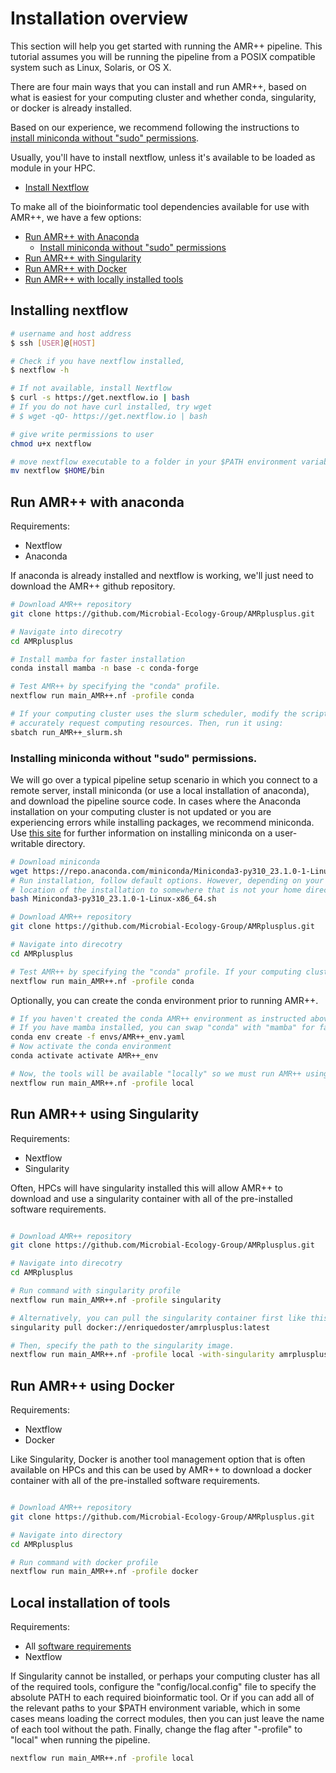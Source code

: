 # Installation overview
This section will help you get started with running the AMR++ pipeline. This tutorial assumes you will be running the pipeline from a POSIX compatible system such as Linux, Solaris, or OS X.

There are four main ways that you can install and run AMR++, based on what is easiest for your computing cluster and whether conda, singularity, or docker is already installed. 

Based on our experience, we recommend following the instructions to [install miniconda without "sudo" permissions](#installing-miniconda-without-sudo-permissions).

Usually, you'll have to install nextflow, unless it's available to be loaded as module in your HPC.
* [Install Nextflow](#installing-nextflow)

To make all of the bioinformatic tool dependencies available for use with AMR++, we have a few options:
* [Run AMR++ with Anaconda](#run-amr-with-anaconda)
    * [Install miniconda without "sudo" permissions](#installing-miniconda-without-sudo-permissions)
* [Run AMR++ with Singularity](#run-amr-using-singularity)
* [Run AMR++ with Docker](#run-amr-using-docker)
* [Run AMR++ with locally installed tools](#local-installation-of-tools)

## Installing nextflow

```bash
# username and host address
$ ssh [USER]@[HOST]

# Check if you have nextflow installed,
$ nextflow -h

# If not available, install Nextflow
$ curl -s https://get.nextflow.io | bash
# If you do not have curl installed, try wget
# $ wget -qO- https://get.nextflow.io | bash

# give write permissions to user
chmod u+x nextflow

# move nextflow executable to a folder in your $PATH environment variable. For example:
mv nextflow $HOME/bin
```

## Run AMR++ with anaconda
Requirements:
* Nextflow
* Anaconda

If anaconda is already installed and nextflow is working, we'll just need to download the AMR++ github repository.

```bash
# Download AMR++ repository
git clone https://github.com/Microbial-Ecology-Group/AMRplusplus.git

# Navigate into direcotry
cd AMRplusplus

# Install mamba for faster installation
conda install mamba -n base -c conda-forge

# Test AMR++ by specifying the "conda" profile. 
nextflow run main_AMR++.nf -profile conda

# If your computing cluster uses the slurm scheduler, modify the script "run_AMR++_slurm.sh" to
# accurately request computing resources. Then, run it using:
sbatch run_AMR++_slurm.sh
```



### Installing miniconda without "sudo" permissions.

We will go over a typical pipeline setup scenario in which you connect to a remote server, install miniconda (or use a local installation of anaconda), and download the pipeline source code. In cases where the Anaconda installation on your computing cluster is not updated or you are experiencing errors while installing packages, we recommend miniconda. Use [this site](https://conda.io/projects/conda/en/latest/user-guide/install/linux.html) for further information on installing miniconda on a user-writable directory. 

```bash
# Download miniconda
wget https://repo.anaconda.com/miniconda/Miniconda3-py310_23.1.0-1-Linux-x86_64.sh
# Run installation, follow default options. However, depending on your computing cluster when you are prompted, you should consider changing the 
# location of the installation to somewhere that is not your home directory which can have storage limits.
bash Miniconda3-py310_23.1.0-1-Linux-x86_64.sh

# Download AMR++ repository
git clone https://github.com/Microbial-Ecology-Group/AMRplusplus.git

# Navigate into direcotry
cd AMRplusplus

# Test AMR++ by specifying the "conda" profile. If your computing cluster uses the slurm scheduler, use the "conda_slurm" profile.
nextflow run main_AMR++.nf -profile conda
```

Optionally, you can create the conda environment prior to running AMR++.

```bash
# If you haven't created the conda AMR++ environment as instructed above, go ahead and do that here:
# If you have mamba installed, you can swap "conda" with "mamba" for faster installation.
conda env create -f envs/AMR++_env.yaml
# Now activate the conda environment
conda activate activate AMR++_env

# Now, the tools will be available "locally" so we must run AMR++ using the "local" profile.
nextflow run main_AMR++.nf -profile local

```

## Run AMR++ using Singularity

Requirements:
* Nextflow
* Singularity

Often, HPCs will have singularity installed this will allow AMR++ to download and use a singularity container with all of the pre-installed software requirements.

```bash

# Download AMR++ repository
git clone https://github.com/Microbial-Ecology-Group/AMRplusplus.git

# Navigate into direcotry
cd AMRplusplus

# Run command with singularity profile
nextflow run main_AMR++.nf -profile singularity

# Alternatively, you can pull the singularity container first like this:
singularity pull docker://enriquedoster/amrplusplus:latest

# Then, specify the path to the singularity image.
nextflow run main_AMR++.nf -profile local -with-singularity amrplusplus_latest.sif

```

## Run AMR++ using Docker

Requirements:
* Nextflow
* Docker

Like Singularity, Docker is another tool management option that is often available on HPCs and this can be used by AMR++ to download a docker container with all of the pre-installed software requirements.

```bash

# Download AMR++ repository
git clone https://github.com/Microbial-Ecology-Group/AMRplusplus.git

# Navigate into directory
cd AMRplusplus

# Run command with docker profile
nextflow run main_AMR++.nf -profile docker

```



## Local installation of tools

Requirements:
* All [software requirements](https://github.com/Microbial-Ecology-Group/AMRplusplus/blob/master/docs/requirements.md)
* Nextflow


If Singularity cannot be installed, or perhaps your computing cluster has all of the required tools, configure the "config/local.config" file to specify the absolute PATH to each required bioinformatic tool. Or if you can add all of the relevant paths to your $PATH environment variable, which in some cases means loading the correct modules, then you can just leave the name of each tool without the path. Finally, change the flag after "-profile" to "local" when running the pipeline.

```bash
nextflow run main_AMR++.nf -profile local
 ```
